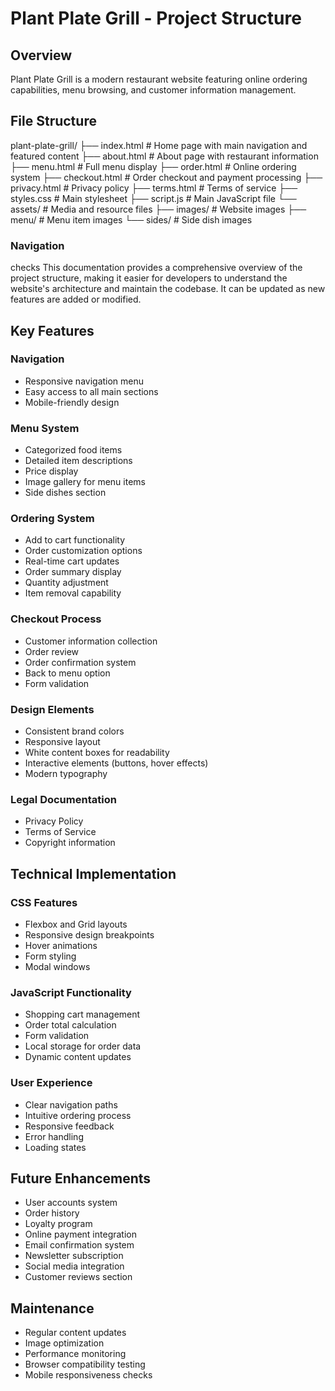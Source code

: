 # Plant Plate Grill - Project Structure

## Overview
Plant Plate Grill is a modern restaurant website featuring online ordering capabilities, menu browsing, and customer information management.

## File Structure
plant-plate-grill/
├── index.html # Home page with main navigation and featured content
├── about.html # About page with restaurant information
├── menu.html # Full menu display
├── order.html # Online ordering system
├── checkout.html # Order checkout and payment processing
├── privacy.html # Privacy policy
├── terms.html # Terms of service
├── styles.css # Main stylesheet
├── script.js # Main JavaScript file
└── assets/ # Media and resource files
├── images/ # Website images
├── menu/ # Menu item images
└── sides/ # Side dish images
### Navigation
checks
This documentation provides a comprehensive overview of the project structure, making it easier for developers to understand the website's architecture and maintain the codebase. It can be updated as new features are added or modified.


## Key Features

### Navigation
- Responsive navigation menu
- Easy access to all main sections
- Mobile-friendly design

### Menu System
- Categorized food items
- Detailed item descriptions
- Price display
- Image gallery for menu items
- Side dishes section

### Ordering System
- Add to cart functionality
- Order customization options
- Real-time cart updates
- Order summary display
- Quantity adjustment
- Item removal capability

### Checkout Process
- Customer information collection
- Order review
- Order confirmation system
- Back to menu option
- Form validation

### Design Elements
- Consistent brand colors
- Responsive layout
- White content boxes for readability
- Interactive elements (buttons, hover effects)
- Modern typography

### Legal Documentation
- Privacy Policy
- Terms of Service
- Copyright information

## Technical Implementation

### CSS Features
- Flexbox and Grid layouts
- Responsive design breakpoints
- Hover animations
- Form styling
- Modal windows

### JavaScript Functionality
- Shopping cart management
- Order total calculation
- Form validation
- Local storage for order data
- Dynamic content updates

### User Experience
- Clear navigation paths
- Intuitive ordering process
- Responsive feedback
- Error handling
- Loading states

## Future Enhancements
- User accounts system
- Order history
- Loyalty program
- Online payment integration
- Email confirmation system
- Newsletter subscription
- Social media integration
- Customer reviews section

## Maintenance
- Regular content updates
- Image optimization
- Performance monitoring
- Browser compatibility testing
- Mobile responsiveness checks
